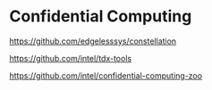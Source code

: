 # Confidential Computing

https://github.com/edgelesssys/constellation

https://github.com/intel/tdx-tools

https://github.com/intel/confidential-computing-zoo
